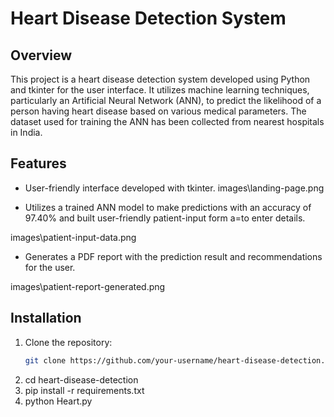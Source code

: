 # Heart Disease Detection System

## Overview
This project is a heart disease detection system developed using Python and tkinter for the user interface. It utilizes machine learning techniques, particularly an Artificial Neural Network (ANN), to predict the likelihood of a person having heart disease based on various medical parameters. The dataset used for training the ANN has been collected from nearest hospitals in India.

## Features
- User-friendly interface developed with tkinter.
images\landing-page.png

- Utilizes a trained ANN model to make predictions with an accuracy of 97.40% and built user-friendly patient-input form a=to enter details.

images\patient-input-data.png
- Generates a PDF report with the prediction result and recommendations for the user.

images\patient-report-generated.png
## Installation
1. Clone the repository:
   ```bash
   git clone https://github.com/your-username/heart-disease-detection.git
2. cd heart-disease-detection
3. pip install -r requirements.txt
4. python Heart.py



